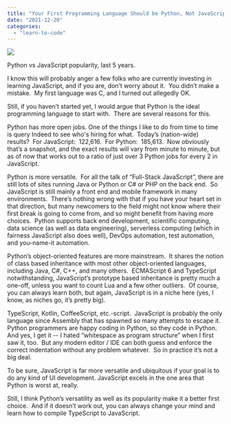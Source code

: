```yaml
---
title: "Your First Programming Language Should be Python, Not JavaScript"
date: "2021-12-20"
categories: 
  - "learn-to-code"
---
```


![](/images/your-first-programming-language-should-be-python-not-javascript/PythonJavaScriptTrends.png)

Python vs JavaScript popularity, last 5 years.

I know this will probably anger a few folks who are currently investing in learning JavaScript, and if you are, don’t worry about it.  You didn’t make a mistake.  My first language was C, and I turned out allegedly OK.

Still, if you haven’t started yet, I would argue that Python is the ideal programming language to start with.  There are several reasons for this.

Python has more open jobs. One of the things I like to do from time to time is query Indeed to see who's hiring for what.  Today’s (nation-wide) results?  For JavaScript:  122,616.  For Python:  185,613.  Now obviously that’s a snapshot, and the exact results will vary from minute to minute, but as of now that works out to a ratio of just over 3 Python jobs for every 2 in JavaScript.

Python is more versatile.  For all the talk of “Full-Stack JavaScript”, there are still lots of sites running Java or Python or C# or PHP on the back end.  So JavaScript is still mainly a front end and mobile framework in many environments.  There’s nothing wrong with that if you have your heart set in that direction, but many newcomers to the field might not know where their first break is going to come from, and so might benefit from having more choices.  Python supports back end development, scientific computing, data science (as well as data engineering), serverless computing (which in fairness JavaScript also does well), DevOps automation, test automation, and you-name-it automation.  

Python’s object-oriented features are more mainstream.  It shares the notion of class based inheritance with most other object-oriented languages, including Java, C#, C++, and many others.  ECMAScript 6 and TypeScript notwithstanding, JavaScript’s prototype based inheritance is pretty much a one-off, unless you want to count Lua and a few other outliers.  Of course, you can always learn both, but again, JavaScript is in a niche here (yes, I know, as niches go, it’s pretty big).

TypeScript, Kotlin, CoffeeScript, etc.-script.  JavaScript is probably the only language since Assembly that has spawned so many attempts to escape it.  Python programmers are happy coding in Python, so they code in Python.  And yes, I get it -- I hated “whitespace as program structure” when I first saw it, too.  But any modern editor / IDE can both guess and enforce the correct indentation without any problem whatever.  So in practice it’s not a big deal.

To be sure, JavaScript is far more versatile and ubiquitous if your goal is to do any kind of UI development. JavaScript excels in the one area that Python is worst at, really.

Still, I think Python’s versatility as well as its popularity make it a better first choice.  And if it doesn’t work out, you can always change your mind and learn how to compile TypeScript to JavaScript.
